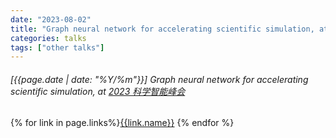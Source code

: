 ```yaml
---
date: "2023-08-02"
title: "Graph neural network for accelerating scientific simulation, at 2023科学智能峰会"
categories: talks
tags: ["other talks"]
---
```


###### [{{page.date | date: "%Y/%m"}}] Graph neural network for accelerating scientific simulation, at [2023 科学智能峰会](https://www.news.cn/tech/zt/2023kxznfh/index.html)

{% for link in page.links%}<span class="badge bg-info"><a href="{{link.url}}">{{link.name}}</a></span> {% endfor %}
